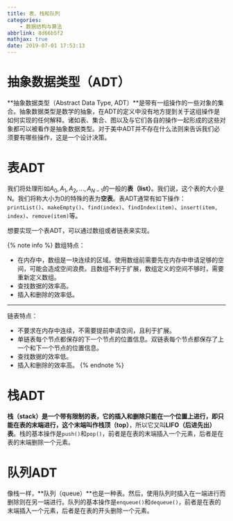 ```yaml
---
title: 表、栈和队列
categories:
    - 数据结构与算法
abbrlink: 8d66b5f2
mathjax: true
date: 2019-07-01 17:53:13
---
```



# 抽象数据类型（ADT）

**抽象数据类型（Abstract Data Type, ADT）**是带有一组操作的一些对象的集合。抽象数据类型是数学的抽象，在ADT的定义中没有地方提到关于这组操作是如何实现的任何解释。诸如表、集合、图以及与它们各自的操作一起形成的这些对象都可以被看作是抽象数据类型。对于美中ADT并不存在什么法则来告诉我们必须要有哪些操作，这是一个设计决策。

# 表ADT

我们将处理形如$A_0, A_1, A_2, ..., A_{N-1}$的一般的**表（list）**。我们说，这个表的大小是N。我们将称大小为0的特殊的表为**空表**。表ADT通常有如下操作：`printList()`、`makeEmpty()`、`find(index)`、`findIndex(item)`、`insert(item, index)`、`remove(item)`等。

想要实现一个表ADT，可以通过数组或者链表来实现。

{% note info %}
数组特点：
- 在内存中，数组是一块连续的区域。使用数组前需要先在内存中申请足够的空间，可能会造成空间浪费。且数组不利于扩展，数组定义的空间不够时，需要重新定义数组。
- 查找数据的效率高。
- 插入和删除的效率低。
---
链表特点：
- 不要求在内存中连续，不需要提前申请空间，且利于扩展。
- 单链表每个节点都保存的下一个节点的位置信息。双链表每个节点都保存了上一个和下一个节点的位置信息。
- 查找数据的效率低。
- 插入和删除的效率高。
{% endnote %}

# 栈ADT

**栈（stack）**是一个带有限制的表，它的插入和删除只能在一个位置上进行，即只能在表的末端进行，这个末端叫作**栈顶（top）**，所以它又叫**LIFO（后进先出）表**。栈的基本操作是`push()`和`pop()`，前者是在表的末端插入一个元素，后者是在表的末端删除一个元素。

# 队列ADT

像栈一样，**队列（queue）**也是一种表。然后，使用队列时插入在一端进行而删除则在另一端进行。队列的基本操作是`enqueue()`和`dequeue()`，前者是在表的末端插入一个元素，后者是在表的开头删除一个元素。


